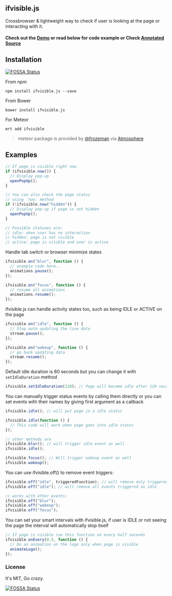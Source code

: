 ## ifvisible.js

Crossbrowser & lightweight way to check if user is looking at the page or interacting with it.

#### Check out the [Demo](http://serkanyersen.github.com/ifvisible.js/demo.html) or read below for code example or Check [Annotated Source](http://serkanyersen.github.com/ifvisible.js/docs/ifvisible.html)

## Installation

[![FOSSA Status](https://app.fossa.io/api/projects/git%2Bgithub.com%2Fserkanyersen%2Fifvisible.js.svg?type=shield)](https://app.fossa.io/projects/git%2Bgithub.com%2Fserkanyersen%2Fifvisible.js?ref=badge_shield)

From npm

```
npm install ifvisible.js --save
```

From Bower

```
bower install ifvisible.js
```

For Meteor

```
mrt add ifvisible
```

> meteor package is provided by [@frozeman](https://github.com/frozeman/meteor-ifvisible.js) via [Atmosphere](https://atmosphere.meteor.com/package/ifvisible)

## Examples

```javascript
// If page is visible right now
if (ifvisible.now()) {
  // Display pop-up
  openPopUp();
}

// You can also check the page status
// using `now` method
if (!ifvisible.now("hidden")) {
  // Display pop-up if page is not hidden
  openPopUp();
}

// Possible statuses are:
// idle: when user has no interaction
// hidden: page is not visible
// active: page is visible and user is active
```

Handle tab switch or browser minimize states

```javascript
ifvisible.on("blur", function () {
  // example code here..
  animations.pause();
});

ifvisible.on("focus", function () {
  // resume all animations
  animations.resume();
});
```

ifvisible.js can handle activity states too, such as being IDLE or ACTIVE on the page

```javascript
ifvisible.on("idle", function () {
  // Stop auto updating the live data
  stream.pause();
});

ifvisible.on("wakeup", function () {
  // go back updating data
  stream.resume();
});
```

Default idle duration is 60 seconds but you can change it with `setIdleDuration` method

```javascript
ifvisible.setIdleDuration(120); // Page will become idle after 120 seconds
```

You can manually trigger status events by calling them directly or you can set events with their names by giving first argument as a callback

```javascript
ifvisible.idle(); // will put page in a idle status

ifvisible.idle(function () {
  // This code will work when page goes into idle status
});

// other methods are
ifvisible.blur(); // will trigger idle event as well
ifvisible.idle();

ifvisible.focus(); // Will trigger wakeup event as well
ifvisible.wakeup();
```

You can use ifvisible.off() to remove event triggers:

```javascript
ifvisible.off("idle", triggeredFunction); // will remove only triggeredFunction from being tiggered on idle
ifvisible.off("idle"); // will remove all events triggered on idle

// works with other events:
ifvisible.off("blur");
ifvisible.off("wakeup");
ifvisible.off("focus");
```

You can set your smart intervals with ifvisible.js, if user is IDLE or not seeing the page the interval will automatically stop itself

```javascript
// If page is visible run this function on every half seconds
ifvisible.onEvery(0.5, function () {
  // Do an animation on the logo only when page is visible
  animateLogo();
});
```

### License

It's MIT, Go crazy.

[![FOSSA Status](https://app.fossa.io/api/projects/git%2Bgithub.com%2Fserkanyersen%2Fifvisible.js.svg?type=large)](https://app.fossa.io/projects/git%2Bgithub.com%2Fserkanyersen%2Fifvisible.js?ref=badge_large)
